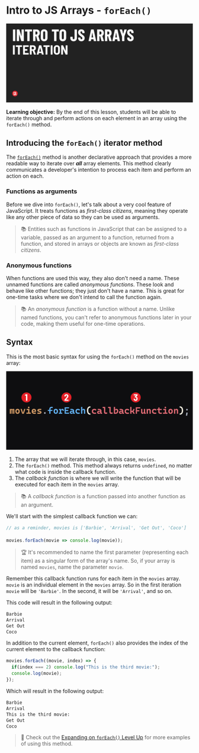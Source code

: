 # Intro to JS Arrays - `forEach()`

![Hero image](./assets/hero.png)

**Learning objective:** By the end of this lesson, students will be able to iterate through and perform actions on each element in an array using the `forEach()` method.

## Introducing the `forEach()` iterator method

The [`forEach()`](https://developer.mozilla.org/en-US/docs/Web/JavaScript/Reference/Global_Objects/Array/forEach) method is another declarative approach that provides a more readable way to iterate over ***all*** array elements. This method clearly communicates a developer's intention to process each item and perform an action on each.

### Functions as arguments

Before we dive into `forEach()`, let's talk about a very cool feature of JavaScript. It treats functions as *first-class citizens*, meaning they operate like any other piece of data so they can be used as arguments.

> 📚 Entities such as functions in JavaScript that can be assigned to a variable, passed as an argument to a function, returned from a function, and stored in arrays or objects are known as *first-class citizens*.

### Anonymous functions

When functions are used this way, they also don't need a name. These unnamed functions are called *anonymous functions*. These look and behave like other functions; they just don't have a name. This is great for one-time tasks where we don't intend to call the function again.

> 📚 An *anonymous function* is a function without a name. Unlike named functions, you can't refer to anonymous functions later in your code, making them useful for one-time operations.

## Syntax

This is the most basic syntax for using the `forEach()` method on the `movies` array:

![A line of code reading: movies.forEach(callbackFunction);. Elements of the code are numbered: 1) movies, 2) .forEach(), 3) the callback function.](assets/foreach-syntax.png)

1) The array that we will iterate through, in this case, `movies`.
2) The `forEach()` method. This method always returns `undefined`, no matter what code is inside the callback function.
3) The *callback function* is where we will write the function that will be executed for each item in the `movies` array.

> 📚 A *callback function* is a function passed into another function as an argument. 

We'll start with the simplest callback function we can:

```js
// as a reminder, movies is ['Barbie', 'Arrival', 'Get Out', 'Coco']

movies.forEach(movie => console.log(movie));
```

> 🏆 It's recommended to name the first parameter (representing each item) as a singular form of the array's name. So, if your array is named `movies`, name the parameter `movie`.

Remember this callback function runs for each item in the `movies` array. `movie` is an individual element in the `movies` array. So in the first iteration `movie` will be `'Barbie'`. In the second, it will be `'Arrival'`, and so on.

This code will result in the following output:

```text
Barbie
Arrival
Get Out
Coco
```

In addition to the current element, `forEach()` also provides the index of the current element to the callback function:

```js
movies.forEach((movie, index) => {
  if(index === 2) console.log("This is the third movie:");
  console.log(movie);
});
```

Which will result in the following output:

```
Barbie
Arrival
This is the third movie:
Get Out
Coco
```

> 🚀 Check out the [Expanding on `forEach()` Level Up](../level-up/expanding-on-forEach.md) for more examples of using this method.
